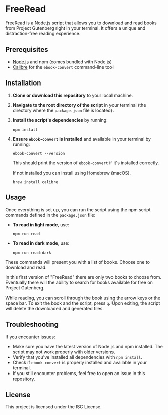 # FreeRead

FreeRead is a Node.js script that allows you to download and read books from Project Gutenberg right in your terminal. It offers a unique and distraction-free reading experience.

## Prerequisites

- [Node.js](https://nodejs.org/en/download/) and npm (comes bundled with Node.js)
- [Calibre](https://calibre-ebook.com/download) for the `ebook-convert` command-line tool

## Installation

1. **Clone or download this repository** to your local machine.

2. **Navigate to the root directory of the script** in your terminal (the directory where the `package.json` file is located).

3. **Install the script's dependencies** by running:

    ```shell
    npm install
    ```

4. **Ensure `ebook-convert` is installed** and available in your terminal by running:

    ```shell
    ebook-convert --version
    ```

    This should print the version of `ebook-convert` if it's installed correctly.

    If not installed you can install using Homebrew (macOS).

    ```shell
    brew install calibre
    ```

## Usage

Once everything is set up, you can run the script using the npm script commands defined in the `package.json` file:

- **To read in light mode**, use:

    ```shell
    npm run read
    ```

- **To read in dark mode**, use:

    ```shell
    npm run read:dark
    ```

These commands will present you with a list of books. Choose one to download and read.

In this first version of "FreeRead" there are only two books to choose from. Eventually there will the ability to search for books available for free on Project Gutenberg.

While reading, you can scroll through the book using the arrow keys or the space bar. To exit the book and the script, press `q`. Upon exiting, the script will delete the downloaded and generated files.

## Troubleshooting

If you encounter issues:

- Make sure you have the latest version of Node.js and npm installed. The script may not work properly with older versions.
- Verify that you've installed all dependencies with `npm install`.
- Check if `ebook-convert` is properly installed and available in your terminal.
- If you still encounter problems, feel free to open an issue in this repository.

## License

This project is licensed under the ISC License.
